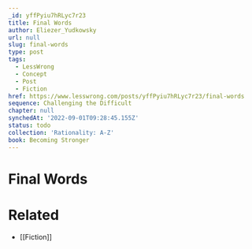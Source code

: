 ```yaml
---
_id: yffPyiu7hRLyc7r23
title: Final Words
author: Eliezer_Yudkowsky
url: null
slug: final-words
type: post
tags:
  - LessWrong
  - Concept
  - Post
  - Fiction
href: https://www.lesswrong.com/posts/yffPyiu7hRLyc7r23/final-words
sequence: Challenging the Difficult
chapter: null
synchedAt: '2022-09-01T09:28:45.155Z'
status: todo
collection: 'Rationality: A-Z'
book: Becoming Stronger
---
```


# Final Words


# Related

- [[Fiction]]